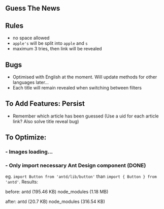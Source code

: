 ## Guess The News

## Rules

* no space allowed
* `apple's` will be split into `apple` and `s`
* maximum 3 tries, then link will be revealed

## Bugs

* Optimised with English at the moment. Will update methods for other languages later...
* Each <Card /> title will remain revealed when switching between filters

## To Add Features: Persist

* Remember which article has been guessed (Use a uid for each article link? Also solve title reveal bug)

## To Optimize:

### - Images loading...

### - Only import necessary Ant Design component (DONE)

eg. `import Button from 'antd/lib/button'` than `import { Button } from 'antd'`. Results:

before: antd (195.46 KB) node_modules (1.18 MB)

after: antd (20.7 KB) node_modules (316.54 KB)

